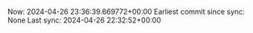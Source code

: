 Now: 2024-04-26 23:36:39.669772+00:00 Earliest commit since sync: None Last sync: 2024-04-26 22:32:52+00:00

